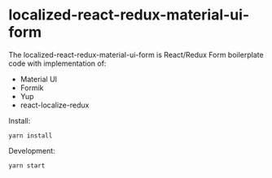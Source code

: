 # localized-react-redux-material-ui-form

The localized-react-redux-material-ui-form is React/Redux Form boilerplate code with implementation of:

  - Material UI
  - Formik
  - Yup
  - react-localize-redux
  
  
  Install:
  
    yarn install
          
          
 Development: 
 
    yarn start
          
 
    
